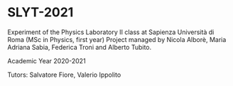 # SLYT-2021
Experiment of the Physics Laboratory II class at Sapienza Università di Roma (MSc in Physics, first year) Project managed by Nicola Alborè, Maria Adriana Sabia, Federica Troni and Alberto Tubito.

Academic Year 2020-2021

Tutors: Salvatore Fiore, Valerio Ippolito

